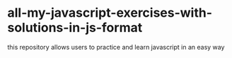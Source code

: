 # all-my-javascript-exercises-with-solutions-in-js-format
this repository allows users to practice and learn javascript in an easy way
